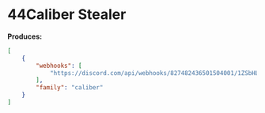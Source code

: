# 44Caliber Stealer

**Produces:**
```json
[
    {
        "webhooks": [
            "https://discord.com/api/webhooks/827482436501504001/1ZSbHLcGQQSC2QDsfLd0WnHt3DzeXP94iy2uCz4aPhp0P8CcWIopUKVDHRar4r0bdwGE"
        ],
        "family": "caliber"
    }
]
```

